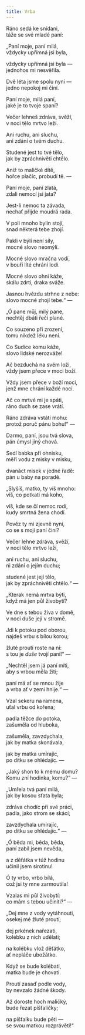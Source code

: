 ```yaml
---
title: Vrba
---
```


  

Ráno sedá ke snídani,  
táže se své mladé paní:

  

„Paní moje, paní milá,  
vždycky upřímná jsi byla,

  

vždycky upřímná jsi byla —  
jednohos mi nesvěřila.

  

Dvě léta jsme spolu nyní —  
jedno nepokoj mi činí.

  

Paní moje, milá paní,  
jaké je to tvoje spaní?

  

Večer lehneš zdráva, svěží,  
v noci tělo mrtvo leží.

  

Ani ruchu, ani sluchu,  
ani zdání o tvém duchu.

  

Studené jest to tvé tělo,  
jak by zpráchnivěti chtělo.

  

Aniž to maličké dítě,  
hořce plačíc, probudí tě. —

  

Paní moje, paní zlatá,  
zdali nemocí jsi jata?

  

Jest-li nemoc ta závada,  
nechať přijde moudrá rada.

  

V poli mnoho bylin stojí,  
snad některá tebe zhojí.

  

Pakli v býlí není síly,  
mocné slovo neomýlí.

  

Mocné slovo mračna vodí,  
v bouři líté chrání lodi.

  

Mocné slovo ohni káže,  
skálu zdrtí, draka sváže.

  

Jasnou hvězdu strhne z nebe:  
slovo mocné zhojí tebe.“ —

  

„Ó pane můj, milý pane,  
nechtěj dbáti řeči plané.

  

Co souzeno při zrození,  
tomu nikdež léku není.

  

Co Sudice komu káže,  
slovo lidské nerozváže!

  

Ač bezduchá na svém loži,  
vždy jsem přece v moci boží.

  

Vždy jsem přece v boží moci,  
jenž mne chrání každé noci.

  

Ač co mrtvé mi je spáti,  
ráno duch se zase vrátí.

  

Ráno zdráva vstáti mohu:  
protož poruč pánu bohu!“ —

  

Darmo, paní, jsou tvá slova,  
pán úmysl jiný chová.

  

Sedí babka při ohnisku,  
měří vodu z misky v misku,

  

dvanáct misek v jedné řadě:  
pán u baby na poradě.

  

„Slyšíš, matko, ty víš mnoho:  
víš, co potkati má koho,

  

víš, kde se čí nemoc rodí,  
kudy smrtná žena chodí.

  

Pověz ty mi zjevně nyní,  
co se s mojí paní činí?

  

Večer lehne zdráva, svěží,  
v noci tělo mrtvo leží,

  

ani ruchu, ani sluchu,  
ni zdání o jejím duchu;

  

studené jest její tělo,  
jak by zpráchnivěti chtělo.“ —

  

„Kterak nemá mrtva býti,  
když má jen půl živobytí?

  

Ve dne s tebou živa v domě,  
v noci duše její v stromě.

  

Jdi k potoku pod oborou,  
najdeš vrbu s bílou korou;

  

žluté proutí roste na ní:  
s tou je _duše_ tvojí paní!“ —

  

„Nechtěl jsem já paní míti,  
aby s vrbou měla žíti;

  

paní má ať se mnou žije  
a vrba ať v zemi hnije.“ —

  

Vzal sekeru na ramena,  
uťal vrbu od kořena;

  

padla těžce do potoka,  
zašuměla od hluboka,

  

zašuměla, zavzdychala,  
jak by matka skonávala,

  

jak by matka umírajíc,  
po dítku se ohlédajíc. —

  

„Jaký shon to k mému domu?  
Komu zní hodinka, komu?“ —

  

„Umřela tvá paní milá,  
jak by kosou sťata byla;

  

zdráva chodíc při své práci,  
padla, jako strom se skácí;

  

zavzdychala umírajíc,  
po dítku se ohlédajíc.“ —

  

„Ó běda mi, běda, běda,  
paní zabil jsem nevěda,

  

a z děťátka v túž hodinu  
učinil jsem sirotinu!

  

Ó ty vrbo, vrbo bílá,  
což jsi ty mne zarmoutila!

  

Vzalas mi půl živobytí:  
co mám s tebou učiniti?“ —

  

„Dej mne z vody vytáhnouti,  
osekej mé žluté proutí;

  

dej prkének nařezati,  
kolébku z nich udělati;

  

na kolébku vlož děťátko,  
ať nepláče ubožátko.

  

Když se bude kolébati,  
matka bude je chovati.

  

Proutí zasaď podle vody,  
by nevzalo žádné škody.

  

Až doroste hoch maličký,  
bude řezat píšťaličky;

  

na píšťalku bude pěti —  
se svou matkou rozprávěti!“
